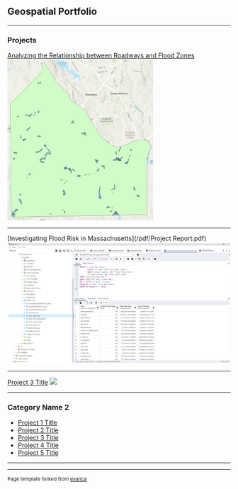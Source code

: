 ## Geospatial Portfolio

---

### Projects 

[Analyzing the Relationship between Roadways and Flood Zones](/pdf/puch0001_project_report.pdf)
<img src="images/flood_and_roads.png?raw=true"/>

---
[Investigating Flood Risk in Massachusetts](/pdf/Project Report.pdf)
<img src="images/flood_in_MA.png"/>

---
[Project 3 Title](http://example.com/)
<img src="images/dummy_thumbnail.jpg?raw=true"/>

---

### Category Name 2

- [Project 1 Title](http://example.com/)
- [Project 2 Title](http://example.com/)
- [Project 3 Title](http://example.com/)
- [Project 4 Title](http://example.com/)
- [Project 5 Title](http://example.com/)

---




---
<p style="font-size:11px">Page template forked from <a href="https://github.com/evanca/quick-portfolio">evanca</a></p>
<!-- Remove above link if you don't want to attibute -->
